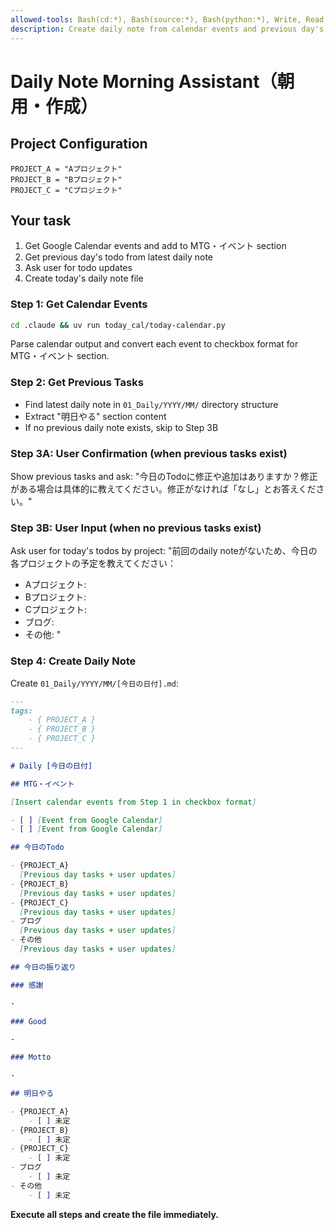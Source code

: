 ```yaml
---
allowed-tools: Bash(cd:*), Bash(source:*), Bash(python:*), Write, Read, Glob, LS
description: Create daily note from calendar events and previous day's tasks
---
```


# Daily Note Morning Assistant（朝用・作成）

## Project Configuration

```
PROJECT_A = "Aプロジェクト"
PROJECT_B = "Bプロジェクト"
PROJECT_C = "Cプロジェクト"
```

## Your task

1. Get Google Calendar events and add to MTG・イベント section
2. Get previous day's todo from latest daily note
3. Ask user for todo updates
4. Create today's daily note file

### Step 1: Get Calendar Events

```bash
cd .claude && uv run today_cal/today-calendar.py
```

Parse calendar output and convert each event to checkbox format for MTG・イベント section.

### Step 2: Get Previous Tasks

- Find latest daily note in `01_Daily/YYYY/MM/` directory structure
- Extract "明日やる" section content
- If no previous daily note exists, skip to Step 3B

### Step 3A: User Confirmation (when previous tasks exist)

Show previous tasks and ask: "今日のTodoに修正や追加はありますか？修正がある場合は具体的に教えてください。修正がなければ「なし」とお答えください。"

### Step 3B: User Input (when no previous tasks exist)

Ask user for today's todos by project:
"前回のdaily noteがないため、今日の各プロジェクトの予定を教えてください：

- Aプロジェクト:
- Bプロジェクト:
- Cプロジェクト:
- ブログ:
- その他: "

### Step 4: Create Daily Note

Create `01_Daily/YYYY/MM/[今日の日付].md`:

```markdown
---
tags:
    - { PROJECT_A }
    - { PROJECT_B }
    - { PROJECT_C }
---

# Daily [今日の日付]

## MTG・イベント

[Insert calendar events from Step 1 in checkbox format]

- [ ] [Event from Google Calendar]
- [ ] [Event from Google Calendar]

## 今日のTodo

- {PROJECT_A}
  [Previous day tasks + user updates]
- {PROJECT_B}
  [Previous day tasks + user updates]
- {PROJECT_C}
  [Previous day tasks + user updates]
- ブログ
  [Previous day tasks + user updates]
- その他
  [Previous day tasks + user updates]

## 今日の振り返り

### 感謝

-

### Good

-

### Motto

-

## 明日やる

- {PROJECT_A}
    - [ ] 未定
- {PROJECT_B}
    - [ ] 未定
- {PROJECT_C}
    - [ ] 未定
- ブログ
    - [ ] 未定
- その他
    - [ ] 未定
```

**Execute all steps and create the file immediately.**
